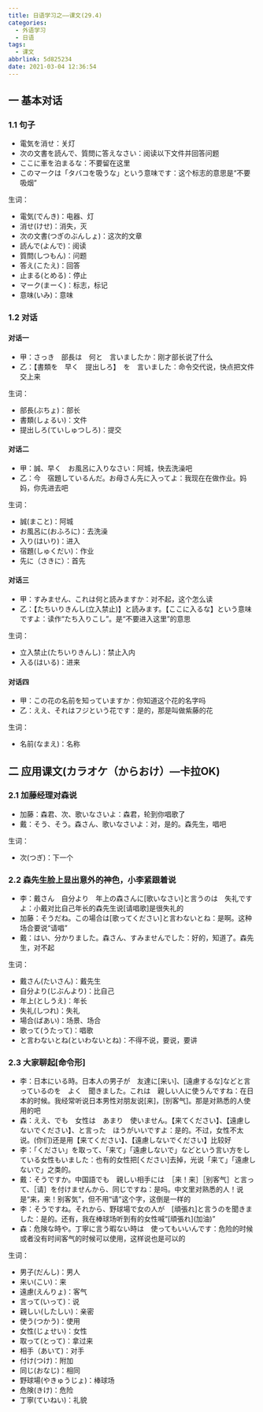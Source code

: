 ```yaml
---
title: 日语学习之——课文(29.4)
categories:
  - 外语学习
  - 日语
tags:
  - 课文
abbrlink: 5d825234
date: 2021-03-04 12:36:54
---
```

## 一 基本对话

### 1.1 句子

* 電気を消せ：关灯
* 次の文書を読んで、質問に答えなさい：阅读以下文件并回答问题
* ここに車を泊まるな：不要留在这里
* このマークは「タバコを吸うな」という意味です：这个标志的意思是“不要吸烟”

<!--more-->

生词：

* 電気(でんき)：电器、灯
* 消せ(けせ)：消失，灭
* 次の文書(つぎのぶんしょ)：这次的文章
* 読んで(よんで)：阅读
* 質問(しつもん)：问题
* 答え(こたえ)：回答
* 止まる(とめる)：停止
* マーク(まーく)：标志，标记
* 意味(いみ)：意味

### 1.2 对话

#### 对话一

* 甲：さっき　部長は　何と　言いましたか：刚才部长说了什么
* 乙：【書類を　早く　提出しろ】　を　言いました：命令交代说，快点把文件交上来

生词：

* 部長(ぶちょ)：部长
* 書類(しょるい)：文件
* 提出しろ(ていしゅつしろ)：提交

####  对话二

* 甲：誠、早く　お風呂に入りなさい：阿城，快去洗澡吧
* 乙：今　宿題しているんだ。お母さん先に入ってよ：我现在在做作业。妈妈，你先进去吧

生词：

* 誠(まこと)：阿城
* お風呂に(おふろに)：去洗澡
* 入り(はいり)：进入
* 宿題(しゅくだい)：作业
* 先に（さきに）：首先

####  对话三

* 甲：すみません、これは何と読みますか：对不起，这个怎么读
* 乙：【たちいりきんし(立入禁止)】と読みます。【ここに入るな】という意味ですよ：读作“たち入りこし”。是“不要进入这里”的意思

生词：

* 立入禁止(たちいりきんし)：禁止入内
* 入る(はいる)：进来

#### 对话四

* 甲：この花の名前を知っていますか：你知道这个花的名字吗
* 乙：ええ、それはフジという花です：是的，那是叫做紫藤的花

生词：

* 名前(なまえ)：名称

## 二 应用课文(カラオケ（からおけ）—卡拉OK)

### 2.1 加藤经理对森说

* 加藤：森君、次、歌いなさいよ：森君，轮到你唱歌了
* 戴：そう、そう。森さん、歌いなさいよ：对，是的。森先生，唱吧

生词：

* 次(つぎ)：下一个

### 2.2 森先生脸上显出意外的神色，小李紧跟着说

* 李：戴さん　自分より　年上の森さんに[歌いなさい]と言うのは　失礼ですよ：小戴对比自己年长的森先生说[请唱歌]是很失礼的
* 加藤：そうだね。この場合は[歌ってください]と言わないとね：是啊。这种场合要说“请唱”
* 戴：はい、分かりました。森さん、すみませんでした：好的，知道了。森先生，对不起

生词：

* 戴さん(たいさん)：戴先生
* 自分より(じぶんより)：比自己
* 年上(としうえ)：年长
* 失礼(しつれ)：失礼
* 場合(ばあい)：场景、场合
* 歌って(うたって)：唱歌
* と言わないとね(といわないとね)：不得不说，要说，要讲

### 2.3 大家聊起[命令形]

* 李：日本にいる時。日本人の男子が　友達に[来い]、[遠慮するな]などと言っているのを　よく　聞きました。これは　親しい人に使うんですね：在日本的时候。我经常听说日本男性对朋友说[来]，[别客气]。那是对熟悉的人使用的吧
* 森：ええ、でも　女性は　あまり　使いません。【来てください】、【遠慮しないでください】、と言った　ほうがいいですよ：是的。不过，女性不太说。(你们)还是用【来てください】、【遠慮しないでください】比较好
* 李：「ください」を取って、「来て」「遠慮しないで」などという言い方をしている女性もいました：也有的女性把[ください]去掉，光说「来て」「遠慮しないで」之类的。
* 戴：そうですか。中国語でも　親しい相手には　［来！来］［别客气］と言って、［请］を付けませんから、同じですね：是吗。中文里对熟悉的人！说是“来，来！别客気”，但不用“请”这个字，这倒是一样的
* 李：そうですね。それから、野球場で女の人が　[頑張れ]と言うのを聞きました：是的。还有，我在棒球场听到有的女性喊“[頑張れ]\(加油)”
* 森：危険な時や。丁寧に言う暇ない時は　使ってもいいんです：危险的时候或者没有时间客气的时候可以使用，这样说也是可以的

生词：

* 男子(だんし)：男人
* 来い(こい)：来
* 遠慮(えんりょ)：客气
* 言って(いって)：说
* 親しい(したしい)：亲密
* 使う(つかう)：使用
* 女性(じょせい)：女性
* 取って(とって)：拿过来
* 相手（あいて)：对手
* 付け(つけ)：附加
* 同じ(おなじ)：相同
* 野球場(やきゅうじょ)：棒球场
* 危険(きけ)：危险
* 丁寧(ていねい)：礼貌